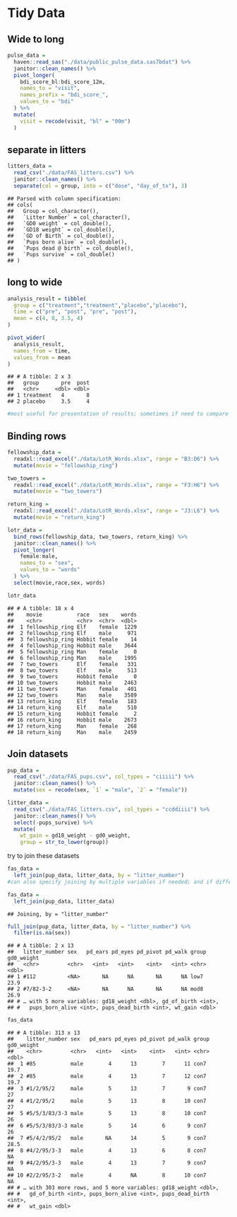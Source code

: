 Tidy Data
================

## Wide to long

``` r
pulse_data = 
  haven::read_sas("./data/public_pulse_data.sas7bdat") %>%
  janitor::clean_names() %>% 
  pivot_longer(
    bdi_score_bl:bdi_score_12m,
    names_to = "visit",
    names_prefix = "bdi_score_",
    values_to = "bdi"
  ) %>% 
  mutate(
    visit = recode(visit, "bl" = "00m")
  )
```

## separate in litters

``` r
litters_data = 
  read_csv("./data/FAS_litters.csv") %>% 
  janitor::clean_names() %>% 
  separate(col = group, into = c("dose", "day_of_tx"), 3)
```

    ## Parsed with column specification:
    ## cols(
    ##   Group = col_character(),
    ##   `Litter Number` = col_character(),
    ##   `GD0 weight` = col_double(),
    ##   `GD18 weight` = col_double(),
    ##   `GD of Birth` = col_double(),
    ##   `Pups born alive` = col_double(),
    ##   `Pups dead @ birth` = col_double(),
    ##   `Pups survive` = col_double()
    ## )

## long to wide

``` r
analysis_result = tibble(
  group = c("treatment","treatment","placebo","placebo"),
  time = c("pre", "post", "pre", "post"),
  mean = c(4, 8, 3.5, 4)
)

pivot_wider(
  analysis_result,
  names_from = time,
  values_from = mean
)
```

    ## # A tibble: 2 x 3
    ##   group       pre  post
    ##   <chr>     <dbl> <dbl>
    ## 1 treatment   4       8
    ## 2 placebo     3.5     4

``` r
#most useful for presentation of results; sometimes if need to compare difference of values
```

## Binding rows

``` r
fellowship_data = 
  readxl::read_excel("./data/LotR_Words.xlsx", range = "B3:D6") %>%
  mutate(movie = "fellowship_ring")

two_towers = 
  readxl::read_excel("./data/LotR_Words.xlsx", range = "F3:H6") %>%
  mutate(movie = "two_towers")

return_king = 
  readxl::read_excel("./data/LotR_Words.xlsx", range = "J3:L6") %>%
  mutate(movie = "return_king")

lotr_data = 
  bind_rows(fellowship_data, two_towers, return_king) %>% 
  janitor::clean_names() %>% 
  pivot_longer(
    female:male,
    names_to = "sex",
    values_to = "words"
  ) %>% 
  select(movie,race,sex, words)

lotr_data
```

    ## # A tibble: 18 x 4
    ##    movie           race   sex    words
    ##    <chr>           <chr>  <chr>  <dbl>
    ##  1 fellowship_ring Elf    female  1229
    ##  2 fellowship_ring Elf    male     971
    ##  3 fellowship_ring Hobbit female    14
    ##  4 fellowship_ring Hobbit male    3644
    ##  5 fellowship_ring Man    female     0
    ##  6 fellowship_ring Man    male    1995
    ##  7 two_towers      Elf    female   331
    ##  8 two_towers      Elf    male     513
    ##  9 two_towers      Hobbit female     0
    ## 10 two_towers      Hobbit male    2463
    ## 11 two_towers      Man    female   401
    ## 12 two_towers      Man    male    3589
    ## 13 return_king     Elf    female   183
    ## 14 return_king     Elf    male     510
    ## 15 return_king     Hobbit female     2
    ## 16 return_king     Hobbit male    2673
    ## 17 return_king     Man    female   268
    ## 18 return_king     Man    male    2459

## Join datasets

``` r
pup_data = 
  read_csv("./data/FAS_pups.csv", col_types = "ciiiii") %>%
  janitor::clean_names() %>%
  mutate(sex = recode(sex, `1` = "male", `2` = "female")) 

litter_data = 
  read_csv("./data/FAS_litters.csv", col_types = "ccddiiii") %>%
  janitor::clean_names() %>%
  select(-pups_survive) %>%
  mutate(
    wt_gain = gd18_weight - gd0_weight,
    group = str_to_lower(group))
```

try to join these datasets

``` r
fas_data = 
  left_join(pup_data, litter_data, by = "litter_number")
#can also specify joining by multiple variables if needed; and if differently named columns then can use a named vector; i.e. by = c("a"="b")

fas_data = 
  left_join(pup_data, litter_data)
```

    ## Joining, by = "litter_number"

``` r
full_join(pup_data, litter_data, by = "litter_number") %>% 
  filter(is.na(sex))
```

    ## # A tibble: 2 x 13
    ##   litter_number sex   pd_ears pd_eyes pd_pivot pd_walk group gd0_weight
    ##   <chr>         <chr>   <int>   <int>    <int>   <int> <chr>      <dbl>
    ## 1 #112          <NA>       NA      NA       NA      NA low7        23.9
    ## 2 #7/82-3-2     <NA>       NA      NA       NA      NA mod8        26.9
    ## # … with 5 more variables: gd18_weight <dbl>, gd_of_birth <int>,
    ## #   pups_born_alive <int>, pups_dead_birth <int>, wt_gain <dbl>

``` r
fas_data
```

    ## # A tibble: 313 x 13
    ##    litter_number sex   pd_ears pd_eyes pd_pivot pd_walk group gd0_weight
    ##    <chr>         <chr>   <int>   <int>    <int>   <int> <chr>      <dbl>
    ##  1 #85           male        4      13        7      11 con7        19.7
    ##  2 #85           male        4      13        7      12 con7        19.7
    ##  3 #1/2/95/2     male        5      13        7       9 con7        27  
    ##  4 #1/2/95/2     male        5      13        8      10 con7        27  
    ##  5 #5/5/3/83/3-3 male        5      13        8      10 con7        26  
    ##  6 #5/5/3/83/3-3 male        5      14        6       9 con7        26  
    ##  7 #5/4/2/95/2   male       NA      14        5       9 con7        28.5
    ##  8 #4/2/95/3-3   male        4      13        6       8 con7        NA  
    ##  9 #4/2/95/3-3   male        4      13        7       9 con7        NA  
    ## 10 #2/2/95/3-2   male        4      NA        8      10 con7        NA  
    ## # … with 303 more rows, and 5 more variables: gd18_weight <dbl>,
    ## #   gd_of_birth <int>, pups_born_alive <int>, pups_dead_birth <int>,
    ## #   wt_gain <dbl>
